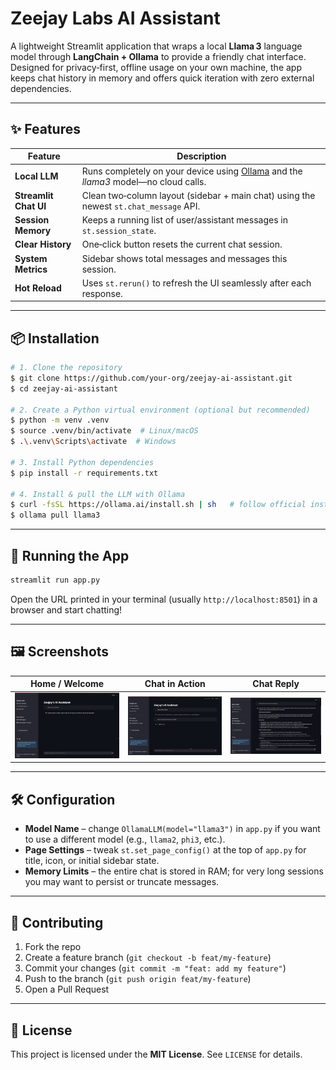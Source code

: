 # Zeejay Labs AI Assistant

A lightweight Streamlit application that wraps a local **Llama 3** language model through **LangChain + Ollama** to provide a friendly chat interface. Designed for privacy‑first, offline usage on your own machine, the app keeps chat history in memory and offers quick iteration with zero external dependencies.

---

## ✨ Features

| Feature               | Description                                                                                             |
| --------------------- | ------------------------------------------------------------------------------------------------------- |
| **Local LLM**         | Runs completely on your device using [Ollama](https://ollama.ai) and the *llama3* model—no cloud calls. |
| **Streamlit Chat UI** | Clean two‑column layout (sidebar + main chat) using the newest `st.chat_message` API.                   |
| **Session Memory**    | Keeps a running list of user/assistant messages in `st.session_state`.                                  |
| **Clear History**     | One‑click button resets the current chat session.                                                       |
| **System Metrics**    | Sidebar shows total messages and messages this session.                                                 |
| **Hot Reload**        | Uses `st.rerun()` to refresh the UI seamlessly after each response.                                     |

---

## 📦 Installation

```bash
# 1. Clone the repository
$ git clone https://github.com/your‑org/zeejay‑ai‑assistant.git
$ cd zeejay‑ai‑assistant

# 2. Create a Python virtual environment (optional but recommended)
$ python -m venv .venv
$ source .venv/bin/activate  # Linux/macOS
$ .\.venv\Scripts\activate  # Windows

# 3. Install Python dependencies
$ pip install -r requirements.txt

# 4. Install & pull the LLM with Ollama
$ curl -fsSL https://ollama.ai/install.sh | sh   # follow official instructions for your OS
$ ollama pull llama3
```

---

## 🚀 Running the App

```bash
streamlit run app.py
```

Open the URL printed in your terminal (usually `http://localhost:8501`) in a browser and start chatting!

---

## 🖼️ Screenshots

| Home / Welcome                       | Chat in Action                        | Chat Reply                           |
| ------------------------------------ | ------------------------------------- | ------------------------------------ |
| ![Home Screen](screenshots/home.png) | ![Chat Session](screenshots/chat.png) | ![Chat Reply](screenshots/reply.png) |

---

## 🛠️ Configuration

* **Model Name** – change `OllamaLLM(model="llama3")` in `app.py` if you want to use a different model (e.g., `llama2`, `phi3`, etc.).
* **Page Settings** – tweak `st.set_page_config()` at the top of `app.py` for title, icon, or initial sidebar state.
* **Memory Limits** – the entire chat is stored in RAM; for very long sessions you may want to persist or truncate messages.

---

## 🤝 Contributing

1. Fork the repo
2. Create a feature branch (`git checkout -b feat/my‑feature`)
3. Commit your changes (`git commit -m "feat: add my feature"`)
4. Push to the branch (`git push origin feat/my‑feature`)
5. Open a Pull Request

---

## 📄 License

This project is licensed under the **MIT License**. See `LICENSE` for details.
